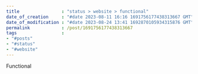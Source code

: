 ```yaml
---
title                : "status > website > functional"
date_of_creation     : "#date 2023-08-11 16:16 1691756177438313667 GMT"
date_of_modification : "#date 2023-08-24 13:41 1692870105934315876 GMT"
permalink            : /post/1691756177438313667
tags                 : 
- "#posts"
- "#status"
- "#website"
---
```


Functional
